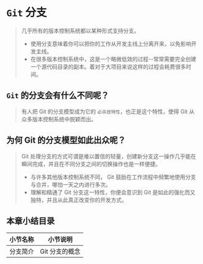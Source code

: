 # `Git` 分支

> 几乎所有的版本控制系统都以某种形式支持分支。
>
> -   使用分支意味着你可以把你的工作从开发主线上分离开来，以免影响开发主线。
> -   在很多版本控制系统中，这是一个略微低效的过程--常常需要完全创建一个源代码目录的副本。着对于大项目来说这样的过程会耗费很多时间。

## `Git` 的分支会有什么不同呢？

> 有人把 Git 的分支模型成为它的 `必杀技特性`，也正是这个特性，使得 Git 从众多版本控制系统中脱颖而出。

## 为何 Git 的分支模型如此出众呢？

> Git 处理分支的方式可谓是难以置信的轻量，创建新分支这一操作几乎能在瞬间完成，并且在不同分支之间的切换操作也是一样便捷。
>
> -   与许多其他版本控制系统不同， Git 鼓励在工作流程中频繁地使用分支与合并，哪怕一天之内进行多次。
> -   理解和精通了 Git 分支这一特性，你便会意识到 Git 是如此的强化而又独特，并且从此真正改变你的开发方式。

## 本章小结目录

| 小节名称 | 小节说明      |
| ---- | --------- |
| 分支简介 | Git 分支的概念 |
